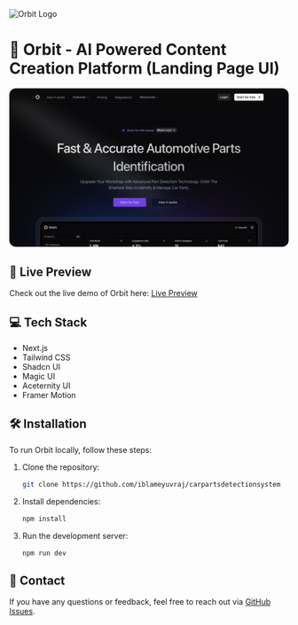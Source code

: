 <img src="https://github.com/user-attachments/assets/a1d7ced5-e6fc-41fd-9256-9d73a5f33597" alt="Orbit Logo" width="50" height="50">

# 🔗 Orbit - AI Powered Content Creation Platform (Landing Page UI)

<img src="/public/images/git.png" alt="Orbit Thumbnail" style="border-radius: 12px;" width="1280">

## 🔗 Live Preview

Check out the live demo of Orbit here: [Live Preview](http://carpartsdetection.netlify.app)


## 💻 Tech Stack

* Next.js
* Tailwind CSS
* Shadcn UI
* Magic UI
* Aceternity UI
* Framer Motion

## 🛠️ Installation
To run Orbit locally, follow these steps:

1. Clone the repository:
    ```bash
    git clone https://github.com/iblameyuvraj/carpartsdetectionsystem
    ```
2. Install dependencies:
    ```bash
    npm install
    ```
3. Run the development server:
    ```bash
    npm run dev
    ```

## 💬 Contact
If you have any questions or feedback, feel free to reach out via [GitHub Issues](https://github.com/iblameyuvraj/carpartsdetectionsystem/issues).
